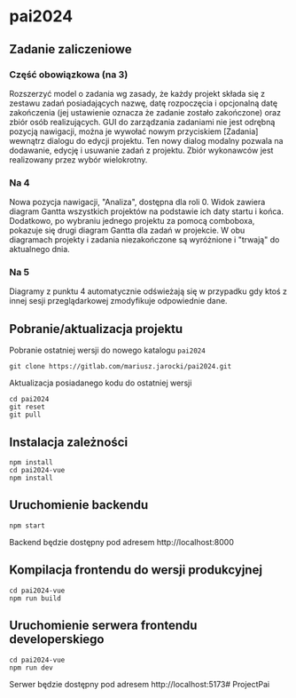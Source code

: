 # pai2024

## Zadanie zaliczeniowe

### Część obowiązkowa (na 3)
Rozszerzyć model o zadania wg zasady, że każdy projekt składa się z zestawu zadań posiadających nazwę, datę rozpoczęcia i opcjonalną datę zakończenia (jej ustawienie oznacza że zadanie zostało zakończone) oraz zbiór osób realizujących. GUI do zarządzania zadaniami nie jest odrębną pozycją nawigacji, można je wywołać nowym przyciskiem [Zadania] wewnątrz dialogu do edycji projektu. Ten nowy dialog modalny pozwala na dodawanie, edycję i usuwanie zadań z projektu. Zbiór wykonawców jest realizowany przez wybór wielokrotny.

### Na 4
Nowa pozycja nawigacji, "Analiza", dostępna dla roli 0. Widok zawiera diagram Gantta wszystkich projektów na podstawie ich daty startu i końca. Dodatkowo, po wybraniu jednego projektu za pomocą comboboxa, pokazuje się drugi diagram Gantta dla zadań w projekcie. W obu diagramach projekty i zadania niezakończone są wyróżnione i "trwają" do aktualnego dnia.

### Na 5
Diagramy z punktu 4 automatycznie odświeżają się w przypadku gdy ktoś z innej sesji przeglądarkowej zmodyfikuje odpowiednie dane.

## Pobranie/aktualizacja projektu

Pobranie ostatniej wersji do nowego katalogu ``pai2024``
```
git clone https://gitlab.com/mariusz.jarocki/pai2024.git
```
Aktualizacja posiadanego kodu do ostatniej wersji
```
cd pai2024
git reset
git pull
```

## Instalacja zależności
```
npm install
cd pai2024-vue
npm install
```

## Uruchomienie backendu
```
npm start
```
Backend będzie dostępny pod adresem http://localhost:8000

## Kompilacja frontendu do wersji produkcyjnej
```
cd pai2024-vue
npm run build
```

## Uruchomienie serwera frontendu developerskiego
```
cd pai2024-vue
npm run dev
```
Serwer będzie dostępny pod adresem http://localhost:5173# ProjectPai
